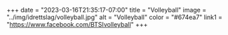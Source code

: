 +++
date = "2023-03-16T21:35:17-07:00"
title = "Volleyball"
image = "../img/idrettslag/volleyball.jpg"
alt = "Volleyball"
color = "#674ea7"
link1 = "https://www.facebook.com/BTSIvolleyball"
+++